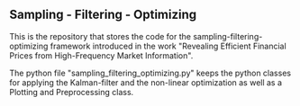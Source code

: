 ## Sampling - Filtering - Optimizing

This is the repository that stores the code for the sampling-filtering-optimizing framework introduced in the work "Revealing Efficient Financial Prices from
High-Frequency Market Information".

The python file "sampling_filtering_optimizing.py" keeps the python classes for applying the Kalman-filter and the non-linear optimization as well as a Plotting and Preprocessing class. 
